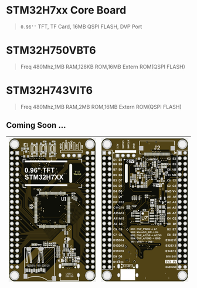 # STM32H7xx Core Board
> `0.96''` TFT, TF Card, 16MB QSPI FLASH, DVP Port

# STM32H750VBT6
> Freq 480Mhz,1MB RAM,128KB ROM,16MB Extern ROM(QSPI FLASH)
# STM32H743VIT6
> Freq 480Mhz,1MB RAM,2MB ROM,16MB Extern ROM(QSPI FLASH)
## Coming Soon ...
|![](Images/STM32H7xx-Top.jpg)|![](Images/STM32H7xx-Bottom.jpg)|
| :--: | :--: |

